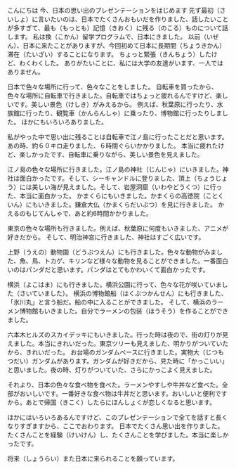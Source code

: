 こんにちは
今、日本の思い出のプレゼンテーションをはじめます
先ず最初（さいしょ）に言いたいのは、日本でたくさんおもいだを作りました、話したいことが多すぎて、最も（もっとも）記憶（きおく）に残る（のこる）ものについて話します。
私は換（こかん）留学プログラムで、日本にきました。
以前（いぜん）、日本に来たことがありますが、今回初めて日本に長期間（ちょうきかん）滞在（たいざい）することになります。
ちょっと緊張（きんちょう）したけど、わくわくした。
ありがたいことに、私には大学の友達がいます、一人ではありません。

日本で色々な場所に行って、色々なことをしました。
自転車を買ったから、色々な場所に自転車で行きました。自転車ではちょっと疲れるんですけど、楽しいです。美しい景色（けしき）がみえるから。
例えば、秋葉原に行ったり、水族館に行ったり、観覧車（かんらんしゃ）に乗ったり、博物館に行ったりしました。
ほかにもいろいろありました。

私がやった中で思い出に残ることは自転車で江ノ島に行ったことだと思います。
あの時、約６０キロ走りました、６時間ぐらいかかりました。
本当に疲れたけど、楽しかったです、自転車に乗りながら、美しい景色を見えました。

江ノ島の色々な場所に行きました。江ノ島の神社（じんじゃ）にいきました。神社は面白かったです。そして、シーキャンドルに登りました、頂上（ちょうじょう）には美しい海が見えました。そして、岩屋洞窟（いわやどうくつ）に行った、本当に面白かった。
かまくらにもいきました。かまくらの高徳院（ことくいん）にもいきました。鎌倉大仏（かまくらだいぶつ）を見に行きました。
かえるのもじてんしゃで、あと約6時間かかりました。

東京の色々な場所も行きました。例えば、秋葉原に何度もいきました、アニメが好きだから。
そして、明治神宮に行きました、神社はすごく広いです。

上野（うえの）動物園（どうぶつえん）にも行きました。色々な動物がみました、魚、鳥、トカゲ、キリンなど様々な動物を見ることができました。一番面白いのはパンダだと思います。パンダはとてもかわいくて面白かったです。

横浜（よこはま）にも行きました。横浜公園に行って、色々な花が咲いていました（さいていました）。
横浜の博物館船（はくぶつかんせん）にも行きました、「氷川丸」と言う船だ。船の中に入ることができました。
そして、横浜のラーメン博物館もいきました。自分でラーメンの包装（ほうそう）を作ることができました。

六本木ヒルズのスカイデッキにもいきました。行った時は夜ので、街の灯りが見えました。本当にきれいだった。東京ツリーも見えました、明かりがついていたから、きれいだった。
お台場のガンダムベースに行きました。実物大（じつもつだい）ガンダムがあります。ガンダムが好きだから、見た時に「かっこいい」と思いました。夜の時、灯りがついていた、さらにかっこよく見えました。

それより、日本の色々な食べ物を食べた。ラーメンやすしや牛丼など食べた。全部がおいしいです。一番好きな食べ物は牛丼だと思います。おいしいと便利ですから。あとで帰国（きこく）したらにほんしょくが恋しくなると思います。

ほかにはいろいろあるんですけど、このプレゼンテーションで全てを話すと長くなりすぎますから、ここでおわります。
日本でたくさん思い出を作りました。たくさんことを経験（けいけん）し、たくさんことを学びました。本当に楽しかったです。

将来（しょうらい）また日本に来られることを願っています。
